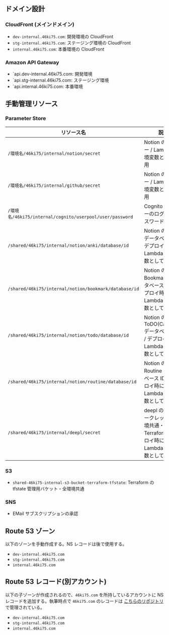 ## ドメイン設計

### CloudFront (メインドメイン)

- `dev-internal.46ki75.com`: 開発環境の CloudFront
- `stg-internal.46ki75.com`: ステージング環境の CloudFront
- `internal.46ki75.com`: 本番環境の CloudFront

### Amazon API Gateway

- `api.dev-internal.46ki75.com: 開発環境
- `api.stg-internal.46ki75.com: ステージング環境
- `api.internal.46ki75.com: 本番環境

## 手動管理リソース

### Parameter Store

| リソース名                                               | 説明                                                                                  | 環境            |
| -------------------------------------------------------- | ------------------------------------------------------------------------------------- | --------------- |
| `/環境名/46ki75/internal/notion/secret`                  | Notion の API キー / Lambda 環境変数として使用                                        | dev / stg/ prod |
| `/環境名/46ki75/internal/github/secret`                  | Notion の API キー / Lambda 環境変数として使用                                        | dev / stg/ prod |
| `/環境名/46ki75/internal/cognito/userpool/user/password` | Cognito ユーザーのログインパスワード                                                  | dev / stg/ prod |
| `/shared/46ki75/internal/notion/anki/database/id`        | Notion の Anki データベース / デプロイ時に Lambda 環境変数として使用                  | shared          |
| `/shared/46ki75/internal/notion/bookmark/database/id`    | Notion の Bookmark データベース ID / デプロイ時に Lambda 環境変数として使用           | shared          |
| `/shared/46ki75/internal/notion/todo/database/id`        | Notion の ToDO(Calender) データベース ID / デプロイ時に Lambda 環境変数として使用     | shared          |
| `/shared/46ki75/internal/notion/routine/database/id`     | Notion の Routine データベース ID / デプロイ時に Lambda 環境変数として使用            | shared          |
| `/shared/46ki75/internal/deepl/secret`                   | deepl の API シークレット・環境共通・Terraform デプロイ時に Lambda 環境変数として使用 | shared          |

### S3

- `shared-46ki75-internal-s3-bucket-terraform-tfstate`: Terraform の tfstate 管理用バケット・全環境共通

### SNS

- EMail サブスクリプションの承認

## Route 53 ゾーン

以下のゾーンを手動作成する。NS レコードは後で使用する。

- `dev-internal.46ki75.com`
- `stg-internal.46ki75.com`
- `internal.46ki75.com`

## Route 53 レコード(別アカウント)

以下の子ゾーンが作成されるので、`46ki75.com` を所持しているアカウントに NS レコードを追加する。執筆時点で `46ki75.com` のレコードは [こちらのリポジトリ](https://github.com/46ki75/iac) で管理されている。

- `dev-internal.46ki75.com`
- `stg-internal.46ki75.com`
- `internal.46ki75.com`

